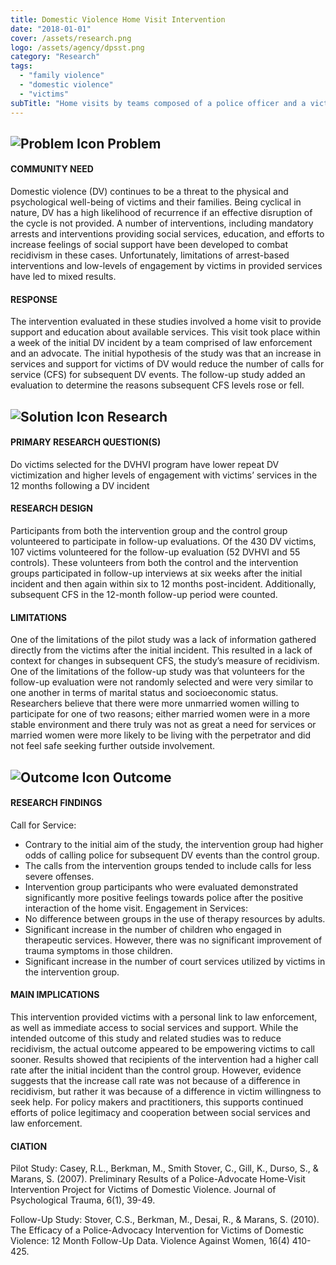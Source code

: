 ```yaml
---
title: Domestic Violence Home Visit Intervention
date: "2018-01-01"
cover: /assets/research.png
logo: /assets/agency/dpsst.png
category: "Research"
tags:
  - "family violence"
  - "domestic violence"
  - "victims"
subTitle: "Home visits by teams composed of a police officer and a victim advocate were shown to empower victims to engage in support services and notify police sooner in subsequent DV incidents."
---
```


## ![Problem Icon](https://github.com/google/material-design-icons/raw/master/alert/1x_web/ic_error_outline_black_48dp.png "Problem") Problem
#### COMMUNITY NEED
Domestic violence (DV) continues to be a threat to the physical and psychological well-being of victims and their families. Being cyclical in nature, DV has a high likelihood of recurrence if an effective disruption of the cycle is not provided. A number of interventions, including mandatory arrests and interventions providing social services, education, and efforts to increase feelings of social support have been developed to combat recidivism in these cases. Unfortunately, limitations of arrest-based interventions and low-levels of engagement by victims in provided services have led to mixed results.
#### RESPONSE
The intervention evaluated in these studies involved a home visit to provide support and education about available services. This visit took place within a week of the initial DV incident by a team comprised of law enforcement and an advocate. The initial hypothesis of the study was that an increase in services and support for victims of DV would reduce the number of calls for service (CFS) for subsequent DV events. The follow-up study added an evaluation to determine the reasons subsequent CFS levels rose or fell.
## ![Solution Icon](https://github.com/google/material-design-icons/raw/master/action/1x_web/ic_lightbulb_outline_black_48dp.png "Solution") Research
#### PRIMARY RESEARCH QUESTION(S)
Do victims selected for the DVHVI program have lower repeat DV victimization and higher levels of engagement with victims’ services in the 12 months following a DV incident
#### RESEARCH DESIGN
Participants from both the intervention group and the control group volunteered to participate in follow-up evaluations. Of the 430 DV victims, 107 victims volunteered for the follow-up evaluation (52 DVHVI and 55 controls). These volunteers from both the control and the intervention groups participated in follow-up interviews at six weeks after the initial incident and then again within six to 12 months post-incident. Additionally, subsequent CFS in the 12-month follow-up period were counted.
#### LIMITATIONS
One of the limitations of the pilot study was a lack of information gathered directly from the victims after the initial incident. This resulted in a lack of context for changes in subsequent CFS, the study’s measure of recidivism.
One of the limitations of the follow-up study was that volunteers for the follow-up evaluation were not randomly selected and were very similar to one another in terms of marital status and socioeconomic status. Researchers believe that there were more unmarried women willing to participate for one of two reasons; either married women were in a more stable environment and there truly was not as great a need for services or married women were more likely to be living with the perpetrator and did not feel safe seeking further outside involvement.
## ![Outcome Icon](https://github.com/google/material-design-icons/raw/master/action/1x_web/ic_view_list_black_48dp.png "Outcome") Outcome
#### RESEARCH FINDINGS
Call for Service:
 - Contrary to the initial aim of the study, the intervention group had higher odds of calling police for subsequent DV events than the control group.
- The calls from the intervention groups tended to include calls for less severe offenses.
- Intervention group participants who were evaluated demonstrated significantly more positive feelings towards police after the positive interaction of the home visit.
Engagement in Services:
 - No difference between groups in the use of therapy resources by adults.
- Significant increase in the number of children who engaged in therapeutic services. However, there was no significant improvement of trauma symptoms in those children.
- Significant increase in the number of court services utilized by victims in the intervention group.
#### MAIN IMPLICATIONS
This intervention provided victims with a personal link to law enforcement, as well as immediate access to social services and support. While the intended outcome of this study and related studies was to reduce recidivism, the actual outcome appeared to be empowering victims to call sooner. Results showed that recipients of the intervention had a higher call rate after the initial incident than the control group. However, evidence suggests that the increase call rate was not because of a difference in recidivism, but rather it was because of a difference in victim willingness to seek help. For policy makers and practitioners, this supports continued efforts of police legitimacy and cooperation between social services and law enforcement.
#### CIATION
Pilot Study: Casey, R.L., Berkman, M., Smith Stover, C., Gill, K., Durso, S., & Marans, S. (2007). Preliminary Results of a Police-Advocate Home-Visit Intervention Project for Victims of Domestic Violence. Journal of Psychological Trauma, 6(1), 39-49.

Follow-Up Study: Stover, C.S., Berkman, M., Desai, R., & Marans, S. (2010). The Efficacy of a Police-Advocacy Intervention for Victims of Domestic Violence: 12 Month Follow-Up Data. Violence Against Women, 16(4) 410-425.
